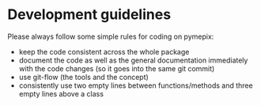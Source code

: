 # Development guidelines

Please always follow some simple rules for coding on pymepix:
* keep the code consistent across the whole package
* document the code as well as the general documentation immediately with the
  code changes (so it goes into the same git commit)
* use git-flow (the tools and the concept)
* consistently use two empty lines between functions/methods and three empty
  lines above a class



<!-- Put Emacs local variables into HTML comment
Local Variables:
coding: utf-8
fill-column: 80
End:
-->
